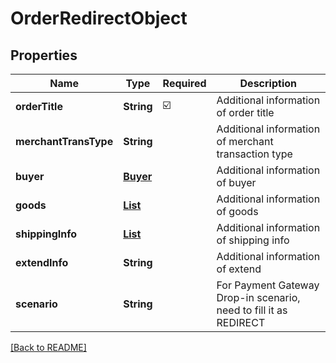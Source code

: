 # OrderRedirectObject
## Properties

| Name | Type | Required | Description |
| ------------- | ------------- | ------------- | ------------- |
| **orderTitle** | **String** | ☑️ | Additional information of order title |
| **merchantTransType** | **String** |  | Additional information of merchant transaction type |
| **buyer** | [**Buyer**](Buyer.md) |  | Additional information of buyer |
| **goods** | [**List**](Goods.md) |  | Additional information of goods |
| **shippingInfo** | [**List**](ShippingInfo.md) |  | Additional information of shipping info |
| **extendInfo** | **String** |  | Additional information of extend |
| **scenario** | **String** |  | For Payment Gateway Drop-in scenario, need to fill it as REDIRECT |

[[Back to README]](../../../../README.md)
